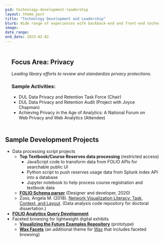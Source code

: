 ```yaml
---
pid: technology-development-leadership
layout: theme_post
title: "Technology Development and Leadership"
blurb: Wide range of experiences with backback-end and front-end technologies. Specialty in data processing.
image: 
date_range: 
end_date: 2023-02-02
---
```


<div class="highlight" style="padding: .1em 1.5em .5em 1.5em; margin-top: 1.75em;">
<h2 style="margin-top: 1em;">Focus Area: Privacy</h2>

<p><em>Leading library efforts to review and standardize privacy protections.</em></p>

<h3>Sample Activities:</h3>
<ul>
<li>DUL Data Privacy and Retention Task Force (Chair)</li>
<li>DUL Data Privacy and Retention Audit (Project with Joyce Chapman)</li>
<li>Achieving Privacy in the Age of Analytics: A National Forum on Web Privacy and Web Analytics (Attendee)</li>
</ul>

</div>

## Sample Development Projects

* Data processing script projects
    * **Top Textbook/Course Reserves data processing** (restricted access)
        * JavaScript code to transform data from FOLIO APIs for searchable public UI
        * Python script to push reserves usage data from Splunk index API into a database
        * Jupyter notebook to help process course registration and textbook data
    * **[FOLIO Schema parser](https://github.com/amzoss/schema-parser/)** (Designer and developer, 2020)
    * Zoss, Angela M. (2018). [Network Visualization Literacy: Task, Context, and Layout](https://github.com/amzoss/netvislit). (Data analysis code repository for doctoral dissertation.)
* **[FOLIO Analytics Query Development](https://github.com/folio-org/folio-analytics)**
* Faceted browsing for lightweight digital exhibits
    * **[Visualizing the Future Examples Repository](https://github.com/visualizingthefuture/examples-repository)** (prototype)
    * **[Wax Facets](https://github.com/minicomp/wax-facets)** (an additional theme for [Wax](https://minicomp.github.io/wax/) that includes faceted browsing)
